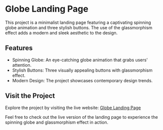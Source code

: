 # Globe Landing Page

This project is a minimalist landing page featuring a captivating spinning globe animation and three stylish buttons. The use of the glassmorphism effect adds a modern and sleek aesthetic to the design.

## Features

- Spinning Globe: An eye-catching globe animation that grabs users' attention.
- Stylish Buttons: Three visually appealing buttons with glassmorphism effect.
- Modern Design: The project showcases contemporary design trends.

## Visit the Project

Explore the project by visiting the live website: [Globe Landing Page](https://tbagaciunas.github.io/globe/)

Feel free to check out the live version of the landing page to experience the spinning globe and glassmorphism effect in action.
